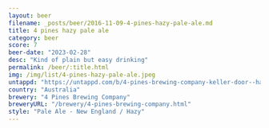 ```yaml
---
layout: beer
filename: _posts/beer/2016-11-09-4-pines-hazy-pale-ale.md
title: 4 pines hazy pale ale
category: beer
score: 7
beer-date: "2023-02-28"
desc: "Kind of plain but easy drinking"
permalink: /beer/:title.html
img: /img/list/4-pines-hazy-pale-ale.jpeg
untappd: "https://untappd.com/b/4-pines-brewing-company-keller-door--hazy-pale-ale--2022-/4665506"
country: "Australia"
brewery: "4 Pines Brewing Company"
breweryURL: "/brewery/4-pines-brewing-company.html"
style: "Pale Ale - New England / Hazy"
---
```

